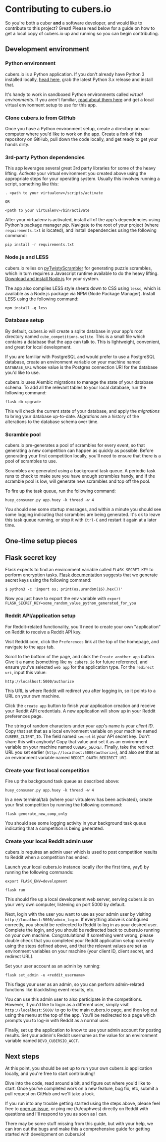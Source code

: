 # Contributing to cubers.io

So you're both a cuber **and** a software developer, and would like to contribute to this project? Great! Please read below for a guide on how to get a local copy of cubers.io up and running so you can begin contributing.

## Development environment

### Python environment

cubers.io is a Python application. If you don't already have Python 3 installed locally, [head here](https://www.python.org/downloads/), grab the latest Python 3.x release and install that.

It's handy to work in sandboxed Python environments called *virtual environments*. If you aren't familiar, [read about them here](https://realpython.com/python-virtual-environments-a-primer/) and get a local virtual environment setup to use for this app.

### Clone cubers.io from GitHub

Once you have a Python environment setup, create a directory on your computer where you'd like to work on the app. Create a fork of this repository on GitHub, pull down the code locally, and get ready to get your hands dirty.

### 3rd-party Python dependencies

This app leverages several great 3rd party libraries for some of the heavy lifting. *Activate* your virtual environment you created above using the appropriate steps for your operating system. Usually this involves running a script, something like this:

```shell
. <path to your virtualenv>/scripts/activate

OR

<path to your virtualenv>/bin/activate
```

After your virtualenv is activated, install all of the app's dependencies using Python's package manager *pip*. Navigate to the root of your project (where `requirements.txt` is located), and install dependencies using the following command:

```shell
pip install -r requirements.txt
```

### Node.js and LESS

cubers.io relies on [pyTwistyScrambler](https://github.com/euphwes/pyTwistyScrambler) for generating puzzle scrambles, which in turn requires a Javascript runtime available to do the heavy lifting. [Download and install Node.js](https://nodejs.org/en/download/) for your system.

The app also compiles LESS style sheets down to CSS using `lessc`, which is available as a Node.js package via NPM (Node Package Manager). Install LESS using the following command:

```
npm install -g less
```

### Database setup

By default, cubers.io will create a sqlite database in your app's root directory named `cube_competitions.sqlite`. This is a small file which contains a database that the app can talk to. This is lightweight, convenient, and great for local development.

If you are familiar with PostgreSQL and would prefer to use a PostgreSQL database, create an environment variable on your machine named `DATABASE_URL` whose value is the Postgres connection URI for the database you'd like to use.

cubers.io uses Alembic migrations to manage the state of your database schema. To add all the relevant tables to your local database, run the following command:

```
flask db upgrade
```

This will check the current state of your database, and apply the *migrations* to bring your database up-to-date. *Migrations* are a history of the alterations to the database schema over time.

### Scramble pool

cubers.io pre-generates a pool of scrambles for every event, so that generating a new competition can happen as quickly as possible. Before generating your first competition locally, you'll need to ensure that there is a pool of scrambles to use.

Scrambles are generated using a background task queue. A periodic task runs to check to make sure you have enough scrambles handy, and if the scramble pool is low, will generate new scrambles and top off the pool.

To fire up the task queue, run the following command:

```
huey_consumer.py app.huey -k thread -w 4
```

You should see some startup messages, and within a minute you should see some logging indicating that scrambles are being generated. It's ok to leave this task queue running, or stop it with `Ctrl-C` and restart it again at a later time.

## One-time setup pieces

## Flask secret key

Flask expects to find an environment variable called ``FLASK_SECRET_KEY`` to perform encryption tasks. [Flask documentation](https://flask.palletsprojects.com/en/1.1.x/quickstart/) suggests that we generate secret keys using the following command:

```
$ python3 -c 'import os; print(os.urandom(16).hex())'
```
Now you just have to export the env variable with ``export FLASK_SECRET_KEY=some_random_value_python_generated_for_you``


### Reddit API/application setup

For Reddit-related functionality, you'll need to create your own "application" on Reddit to receive a Reddit API key.

Visit Reddit.com, click the `Preferences` link at the top of the homepage, and navigate to the `apps` tab.

Scroll to the bottom of the page, and click the `Create another app` button. Give it a name (something like `my cubers.io` for future reference), and ensure you've selected `web app` for the application type. For the `redirect uri`, input this value:

```
http://localhost:5000/authorize
```

This URL is where Reddit will redirect you after logging in, so it points to a URL on your own machine.

Click the `create app` button to finish your application creation and receive your Reddit API credentials. A new application will show up in your Reddit preferences page.

The string of random characters under your app's name is your *client ID*. Copy that set that as a local environment variable on your machine named `CUBERS_CLIENT_ID`. The field named `secret` is your API secret key. Don't share this with anybody! Copy that value and set it as an environment variable on your machine named `CUBERS_SECRET`. Finally, take the redirect URL you set earlier (`http://localhost:5000/authorize`), and also set that as an environment variable named `REDDIT_OAUTH_REDIRECT_URI`.

### Create your first local competition

Fire up the background task queue as described above:

```
huey_consumer.py app.huey -k thread -w 4
```

In a new terminal/tab (where your virtualenv has been activated), create your first competition by running the following command:

```
flask generate_new_comp_only
```

You should see some logging activity in your background task queue indicating that a competition is being generated.

### Create your local Reddit admin user

cubers.io requires an admin user which is used to post competition results to Reddit when a competition has ended.

Launch your local cubers.io instance locally (for the first time, yay!) by running the following commands:

```
export FLASK_ENV=development

flask run
```

This should fire up a local development web server, serving cubers.io on your very own computer, listening on port 5000 by default.

Next, login with the user you want to use as your admin user by visiting `http://localhost:5000/admin_login`. If everything above is configured correctly, you should be redirected to Reddit to log in as your desired user. Complete the login, and you should be redirected back to cubers.io running on your own machine. Congratulations! If something went wrong, please double check that you completed your Reddit application setup correctly using the steps defined above, and that the relevant values are set as environment variables on your machine (your client ID, client secret, and redirect URL).

Set your user account as an admin by running:

```
flask set_admin -u <reddit_username>
```

This flags your user as an admin, so you can perform admin-related functions like blacklisting event results, etc.

You can use this admin user to also participate in the competitions. However, if you'd like to login as a different user, simply visit `http://localhost:5000/` to go to the main cubers.io page, and then log out using the menu at the top of the app. You'll be redirected to a page which prompts you to log-in with Reddit as a normal user.

Finally, set up the application to know to use your admin account for posting results. Set your admin's Reddit username as the value for an environment variable named `DEVO_CUBERSIO_ACCT`.

## Next steps

At this point, you should be set up to run your own cubers.io application locally, and you're free to start contributing!

Dive into the code, read around a bit, and figure out where you'd like to start. Once you've completed work on a new feature, bug fix, etc, submit a pull request on GitHub and we'll take a look.

If you run into any trouble getting started using the steps above, please feel free to [open an issue](https://github.com/euphwes/cubers.io/issues), or ping me (/u/euphwes) directly on Reddit with questions and I'll respond to you as soon as I can.

There may be some stuff missing from this guide, but with your help, we can iron out the bugs and make this a comprehensive guide for getting started with development on cubers.io!
